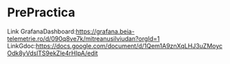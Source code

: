 # PrePractica
Link GrafanaDashboard:https://grafana.beia-telemetrie.ro/d/090q8ve7k/mitreanusilviudan?orgId=1
LinkGdoc:https://docs.google.com/document/d/1Qem1A9znXqLHJ3uZMoycOdk8yVdslTS9ekZle4rHIpA/edit
